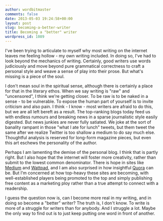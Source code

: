```yaml
---
author: wordbitmaster
comments: false
date: 2013-05-03 19:24:58+00:00
layout: post
slug: becoming-a-better-writer
title: Becoming a "better" writer
wordpress_id: 1089
---
```


I've been trying to articulate to myself why most writing on the internet leaves me feeling hollow - my own writing included. In doing so, I've had to look beyond the mechanics of writing. Certainly, good writers use words judiciously and move beyond pure grammatical correctness to craft a personal style and weave a sense of play into their prose. But what's missing is a piece of the soul.

I don't mean soul in the spiritual sense, although there is certainly a place for that in the literary ethos. When we say writing is "raw" and "uncensored", I think we're getting closer. To be raw is to be naked in a sense - to be vulnerable. To expose the human part of yourself is to invite criticism and also pain. I think - I know - most writers are afraid to do this, but we are all left bereft as a result. The top-ranking blogs today feed us with endless rumours and breaking news in a sparse journalistic style easily digested. But news junkies are never fully satiated. We joke at the sort of banality rampant in those "what I ate for lunch" tweets, but them tweet the same after we realize Twitter is too shallow a medium to do say much else. Thoughtful analysis is reserved for long-form magazine pieces, but even this art eschews the personality of the author.

Perhaps I am lamenting the demise of the personal blog. I think that is partly right. But I also hope that the internet will foster more creativity, rather than submit to the lowest common denominator. There is hope in sites like [Medium](https://medium.com/) and [Wattpad](http://www.wattpad.com), and I am also surprised in how insightful [Quora](http://www.quora.com/) can be. But I'm concerned at how top-heavy these sites are becoming, with well-established players being promoted to the top and simply publishing free content as a marketing ploy rather than a true attempt to connect with a readership.

I guess the question now is, can I become more real in my writing, and in doing so become a "better" writer? The truth is, I don't know. To write is more of a struggle for writers than for anybody. And I struggle a lot. Maybe the only way to find out is to just keep putting one word in front of another.
